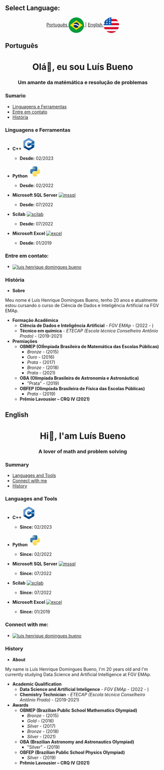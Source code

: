 <!-- Botões de alternância de idioma -->
## Select Language:
<p align="center">
    <a href="#Português">
        Português
        <img align = "center" src = "img/brasil.png" height = 50 width = 50>
    </a>|
    <a href="#English">
        English
        <img align = "center" src = "img/usa.png" height = 50 width = 50>
    </a>
</p>

<!-- Seção em Português -->
## Português
<h1 align="center">Olá👋, eu sou Luís Bueno</h1>
<h3 align="center">Um amante da matémática e resolução de problemas</h3>

### Sumario
+ [Linguagens e Ferramentas](#linguagens-e-ferramentas)
+ [Entre em contato](#entre-em-contato)
+ [História](#história)

### Linguagens e Ferramentas

+ **C++**
<a href="https://www.w3schools.com/cpp/" target="_blank" rel="noreferrer"> <img src = "https://raw.githubusercontent.com/devicons/devicon/master/icons/cplusplus/cplusplus-original.svg" alt = "cplusplus" width = "40" height = "40"></a>
    + **Desde:** 02/2023

+ **Python**
<a href="https://www.python.org" target="_blank" rel="noreferrer"> <img src="https://raw.githubusercontent.com/devicons/devicon/master/icons/python/python-original.svg" alt="python" width="40" height="40"/> </a>
    + **Desde:** 02/2022

+ **Microsoft SQL Server**
<a href="https://www.microsoft.com/en-us/sql-server" target="_blank" rel="noreferrer"> <img src="https://www.svgrepo.com/show/303229/microsoft-sql-server-logo.svg" alt="mssql" width="80" height="80"/> </a>
    + **Desde:** 07/2022

+ **Scilab**
<a href="https://www.scilab.org" target="_blank" rel="noreferrer"> <img src="https://upload.wikimedia.org/wikipedia/commons/b/b1/Scilab_Logo.png" alt="scilab" width="80" height="40"/> </a>
    + **Desde:** 07/2022

+ **Microsoft Excel**
<a href="https://www.microsoft.com/pt-br/microsoft-365/excel" target="_blank" rel="noreferrer"> <img src="https://upload.wikimedia.org/wikipedia/commons/7/73/Microsoft_Excel_2013-2019_logo.svg" alt="excel" width="40" height="40"/> </a>
    + **Desde:** 01/2019


### Entre em contato:

+ <a href="https://www.linkedin.com/in/luishenriquedominguesbueno?lipi=urn%3Ali%3Apage%3Ad_flagship3_profile_view_base_contact_details%3BNnNIqeaCSk%2BAnZWYbRpd9Q%3D%3D" target="blank"><img align="center" src="https://raw.githubusercontent.com/rahuldkjain/github-profile-readme-generator/master/src/images/icons/Social/linked-in-alt.svg" alt="luis henrique domingues bueno" height="30" width="40" /></a>

### História
+ **Sobre**
<p>
    Meu nome é Luís Henrique Domingues Bueno, tenho 20 anos e atualmente estou cursando o curso de Ciência de Dados e Inteligência Artificial na FGV EMAp.
</p>

+ **Formação Acadêmica**
    + **Ciência de Dados e Inteligência Artificial** - *FGV EMAp* - (2022 - )
    + **Técnico em química** - *ETECAP (Escola técnica Conselheiro Antônio Prado)* - (2019-2021)
+ **Premiações**
    + **OBMEP (OlÍmpiada Brasileira de Matemática das Escolas Públicas)**
        + *Bronze* - (2015)
        + *Ouro* - (2016)
        + *Prata* - (2017)
        + *Bronze* - (2018)
        + *Prata* - (2021)
    + **OBA (Olimpíada Brasileira de Astronomia e Astronáutica)**
        + "Prata" - (2019)
    + **OBFEP (Olimpíada Brasileira de Física das Escolas Públicas)**
        + *Prata* - (2019)
    + **Prêmio Lavousier – CRQ IV (2021)**

<!-- Seção em Inglês -->
## English

<h1 align="center">Hi👋, I'am Luís Bueno</h1>
<h3 align="center">A lover of math and problem solving</h3>

### Summary
+ [Languages and Tools](#languages-and-tools)
+ [Connect with me](#connect-with-me)
+ [History](#history)

### Languages and Tools

+ **C++**
<a href="https://www.w3schools.com/cpp/" target="_blank" rel="noreferrer"> <img src = "https://raw.githubusercontent.com/devicons/devicon/master/icons/cplusplus/cplusplus-original.svg" alt = "cplusplus" width = "40" height = "40"></a>
    + **Since:** 02/2023

+ **Python**
<a href="https://www.python.org" target="_blank" rel="noreferrer"> <img src="https://raw.githubusercontent.com/devicons/devicon/master/icons/python/python-original.svg" alt="python" width="40" height="40"/> </a>
    + **Since:** 02/2022

+ **Microsoft SQL Server**
<a href="https://www.microsoft.com/en-us/sql-server" target="_blank" rel="noreferrer"> <img src="https://www.svgrepo.com/show/303229/microsoft-sql-server-logo.svg" alt="mssql" width="80" height="80"/> </a>
    + **Since:** 07/2022

+ **Scilab**
<a href="https://www.mathworks.com/" target="_blank" rel="noreferrer"> <img src="https://upload.wikimedia.org/wikipedia/commons/b/b1/Scilab_Logo.png" alt="scilab" width="80" height="80"/> </a>
    + **Since:** 07/2022

+ **Microsoft Excel**
<a href="https://www.microsoft.com/pt-br/microsoft-365/excel" target="_blank" rel="noreferrer"> <img src="https://upload.wikimedia.org/wikipedia/commons/7/73/Microsoft_Excel_2013-2019_logo.svg" alt="excel" width="40" height="40"/> </a>
    + **Since:** 01/2019

### Connect with me:

+ <a href="https://www.linkedin.com/in/luishenriquedominguesbueno?lipi=urn%3Ali%3Apage%3Ad_flagship3_profile_view_base_contact_details%3BNnNIqeaCSk%2BAnZWYbRpd9Q%3D%3D" target="blank"><img align="center" src="https://raw.githubusercontent.com/rahuldkjain/github-profile-readme-generator/master/src/images/icons/Social/linked-in-alt.svg" alt="luis henrique domingues bueno" height="30" width="40" /></a>

### History
+ **About**
<p>
    My name is Luís Henrique Domingues Bueno, I'm 20 years old and I'm currently studying Data Science and Artificial Intelligence at FGV EMAp.
</p>

+ **Academic Qualification**
    + **Data Science and Artificial Inteligence** - *FGV EMAp* - (2022 - )
    + **Chemistry Technician** - *ETECAP (Escola técnica Conselheiro Antônio Prado)* - (2019-2021)
+ **Awards**
    + **OBMEP (Brazilian Public School Mathematics Olympiad)**
        + *Bronze* - (2015)
        + *Gold* - (2016)
        + *Silver* - (2017)
        + *Bronze* - (2018)
        + *Silver* - (2021)
    + **OBA (Brazilian Astronomy and Astronautics Olympiad)**
        + "Silver" - (2019)
    + **OBFEP (Brazilian Public School Physics Olympiad)**
        + *Silver* - (2019)
    + **Prêmio Lavousier – CRQ IV (2021)**
